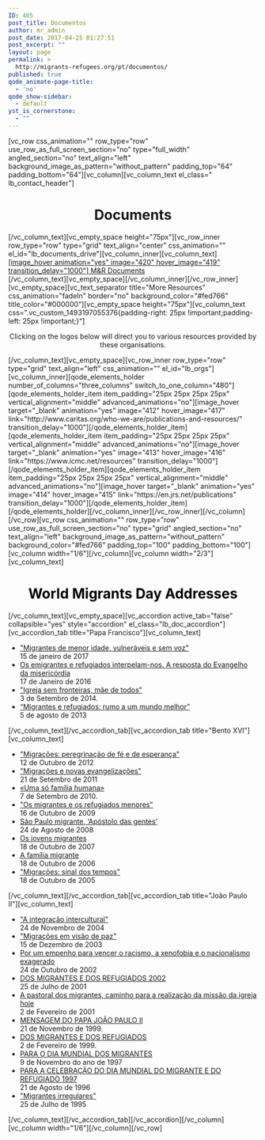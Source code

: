 ```yaml
---
ID: 405
post_title: Documentos
author: mr_admin
post_date: 2017-04-25 01:27:51
post_excerpt: ""
layout: page
permalink: >
  http://migrants-refugees.org/pt/documentos/
published: true
qode_animate-page-title:
  - 'no'
qode_show-sidebar:
  - default
yst_is_cornerstone:
  - ""
---
```

[vc_row css_animation="" row_type="row" use_row_as_full_screen_section="no" type="full_width" angled_section="no" text_align="left" background_image_as_pattern="without_pattern" padding_top="64" padding_bottom="64"][vc_column][vc_column_text el_class=" lb_contact_header"]
<h1 style="text-align: center;">Documents</h1>
[/vc_column_text][vc_empty_space height="75px"][vc_row_inner row_type="row" type="grid" text_align="center" css_animation="" el_id="lb_documents_drive"][vc_column_inner][vc_column_text]
<div class="lb_doc_drive"><a href="https://drive.google.com/drive/folders/0B2AK2bI01BzsbU1sbmhsU3ZXNEE" target="_blank" rel="noopener noreferrer">[image_hover animation="yes" image="420" hover_image="419" transition_delay="1000"]
M&amp;R Documents</a></div>
<div class="lb_doc_drive"></div>
[/vc_column_text][vc_empty_space][/vc_column_inner][/vc_row_inner][vc_empty_space][vc_text_separator title="More Resources" css_animation="fadeIn" border="no" background_color="#fed766" title_color="#000000"][vc_empty_space height="75px"][vc_column_text css=".vc_custom_1493197055376{padding-right: 25px !important;padding-left: 25px !important;}"]
<p style="text-align: center;">Clicking on the logos below will direct you to various resources provided by these organisations.</p>
[/vc_column_text][vc_empty_space][vc_row_inner row_type="row" type="grid" text_align="left" css_animation="" el_id="lb_orgs"][vc_column_inner][qode_elements_holder number_of_columns="three_columns" switch_to_one_column="480"][qode_elements_holder_item item_padding="25px 25px 25px 25px" vertical_alignment="middle" advanced_animations="no"][image_hover target="_blank" animation="yes" image="412" hover_image="417" link="http://www.caritas.org/who-we-are/publications-and-resources/" transition_delay="1000"][/qode_elements_holder_item][qode_elements_holder_item item_padding="25px 25px 25px 25px" vertical_alignment="middle" advanced_animations="no"][image_hover target="_blank" animation="yes" image="413" hover_image="416" link="https://www.icmc.net/resources" transition_delay="1000"][/qode_elements_holder_item][qode_elements_holder_item item_padding="25px 25px 25px 25px" vertical_alignment="middle" advanced_animations="no"][image_hover target="_blank" animation="yes" image="414" hover_image="415" link="https://en.jrs.net/publications" transition_delay="1000"][/qode_elements_holder_item][/qode_elements_holder][/vc_column_inner][/vc_row_inner][/vc_column][/vc_row][vc_row css_animation="" row_type="row" use_row_as_full_screen_section="no" type="grid" angled_section="no" text_align="left" background_image_as_pattern="without_pattern" background_color="#fed766" padding_top="100" padding_bottom="100"][vc_column width="1/6"][/vc_column][vc_column width="2/3"][vc_column_text]
<h1 style="text-align: center;"><span style="color: #000000;">World Migrants Day Addresses</span></h1>
[/vc_column_text][vc_empty_space][vc_accordion active_tab="false" collapsible="yes" style="accordion" el_class="lb_doc_accordion"][vc_accordion_tab title="Papa Francisco"][vc_column_text]
<ul>
 	<li><a class="lb_document_li_a" href="http://w2.vatican.va/content/francesco/pt/messages/migration/documents/papa-francesco_20160908_world-migrants-day-2017.html" target="_blank" rel="noopener noreferrer">"Migrantes de menor idade, vulneráveis e sem voz"</a>
<div class="lb_document_li_date">15 de janeiro de 2017</div></li>
 	<li><a class="lb_document_li_a" href="http://w2.vatican.va/content/francesco/pt/messages/migration/documents/papa-francesco_20150912_world-migrants-day-2016.html" target="_blank" rel="noopener noreferrer">Os emigrantes e refugiados interpelam-nos. A resposta do Evangelho da misericórdia</a>
<div class="lb_document_li_date">17 de Janeiro de 2016</div></li>
 	<li><a class="lb_document_li_a" href="http://w2.vatican.va/content/francesco/pt/messages/migration/documents/papa-francesco_20140903_world-migrants-day-2015.html" target="_blank" rel="noopener noreferrer">"Igreja sem fronteiras, mãe de todos"</a>
<div class="lb_document_li_date">3 de Setembro de 2014.</div></li>
 	<li><a class="lb_document_li_a" href="http://w2.vatican.va/content/francesco/pt/messages/migration/documents/papa-francesco_20130805_world-migrants-day.html" target="_blank" rel="noopener noreferrer">“Migrantes e refugiados: rumo a um mundo melhor”</a>
<div class="lb_document_li_date">5 de agosto de 2013</div></li>
</ul>
[/vc_column_text][/vc_accordion_tab][vc_accordion_tab title="Bento XVI"][vc_column_text]
<ul>
 	<li><a class="lb_document_li_a" href="http://w2.vatican.va/content/benedict-xvi/pt/messages/migration/documents/hf_ben-xvi_mes_20121012_world-migrants-day.html" target="_blank" rel="noopener noreferrer">"Migrações: peregrinação de fé e de esperança"</a>
<div class="lb_document_li_date">12 de Outubro de 2012</div></li>
 	<li><a class="lb_document_li_a" href="http://w2.vatican.va/content/benedict-xvi/pt/messages/migration/documents/hf_ben-xvi_mes_20110921_world-migrants-day.html" target="_blank" rel="noopener noreferrer">"Migrações e novas evangelizações"</a>
<div class="lb_document_li_date">21 de Setembro de 2011</div></li>
 	<li><a class="lb_document_li_a" href="http://w2.vatican.va/content/benedict-xvi/pt/messages/migration/documents/hf_ben-xvi_mes_20100927_world-migrants-day.html" target="_blank" rel="noopener noreferrer">«Uma só família humana»</a>
<div class="lb_document_li_date">7 de Setembro de 2010.</div></li>
 	<li><a class="lb_document_li_a" href="http://w2.vatican.va/content/benedict-xvi/pt/messages/migration/documents/hf_ben-xvi_mes_20091016_world-migrants-day.html" target="_blank" rel="noopener noreferrer">"Os migrantes e os refugiados menores"</a>
<div class="lb_document_li_date">16 de Outubro de 2009</div></li>
 	<li><a class="lb_document_li_a" href="http://w2.vatican.va/content/benedict-xvi/pt/messages/migration/documents/hf_ben-xvi_mes_20080824_world-migrants-day.html" target="_blank" rel="noopener noreferrer">São Paulo migrante, ‘Apóstolo das gentes’</a>
<div class="lb_document_li_date">24 de Agosto de 2008</div></li>
 	<li><a class="lb_document_li_a" href="http://w2.vatican.va/content/benedict-xvi/pt/messages/migration/documents/hf_ben-xvi_mes_20071018_world-migrants-day.html" target="_blank" rel="noopener noreferrer">Os jovens migrantes</a>
<div class="lb_document_li_date">18 de Outubro de 2007</div></li>
 	<li><a class="lb_document_li_a" href="http://w2.vatican.va/content/benedict-xvi/pt/messages/migration/documents/hf_ben-xvi_mes_20061018_world-migrants-day.html" target="_blank" rel="noopener noreferrer">A família migrante</a>
<div class="lb_document_li_date">18 de Outubro de 2006</div></li>
 	<li><a class="lb_document_li_a" href="http://w2.vatican.va/content/benedict-xvi/pt/messages/migration/documents/hf_ben-xvi_mes_20051018_world-migrants-day.html" target="_blank" rel="noopener noreferrer">"Migrações: sinal dos tempos"</a>
<div class="lb_document_li_date">18 de Outubro de 2005</div></li>
</ul>
[/vc_column_text][/vc_accordion_tab][vc_accordion_tab title="João Paulo II"][vc_column_text]
<ul>
 	<li><a class="lb_document_li_a" href="http://w2.vatican.va/content/john-paul-ii/pt/messages/migration/documents/hf_jp-ii_mes_20041124_world-migration-day-2005.html" target="_blank" rel="noopener noreferrer">"A integração intercultural"</a>
<div class="lb_document_li_date">24 de Novembro de 2004</div></li>
 	<li><a class="lb_document_li_a" href="http://w2.vatican.va/content/john-paul-ii/pt/messages/migration/documents/hf_jp-ii_mes_20031223_world-migration-day-2004.html" target="_blank" rel="noopener noreferrer">"Migrações em visão de paz"</a>
<div class="lb_document_li_date">15 de Dezembro de 2003</div></li>
 	<li><a class="lb_document_li_a" href="http://w2.vatican.va/content/john-paul-ii/pt/messages/migration/documents/hf_jp-ii_mes_20021202_world-migration-day-2003.html" target="_blank" rel="noopener noreferrer">Por um empenho para vencer o racismo, a xenofobia e o nacionalismo exagerado</a>
<div class="lb_document_li_date">24 de Outubro de 2002</div></li>
 	<li><a class="lb_document_li_a" href="http://w2.vatican.va/content/john-paul-ii/pt/messages/migration/documents/hf_jp-ii_mes_20011018_world-migration-day-2002.html" target="_blank" rel="noopener noreferrer">DOS MIGRANTES E DOS REFUGIADOS 2002</a>
<div class="lb_document_li_date">25 de Julho de 2001</div></li>
 	<li><a class="lb_document_li_a" href="http://w2.vatican.va/content/john-paul-ii/pt/messages/migration/documents/hf_jp-ii_mes_20010213_world-migration-day-2001.html" target="_blank" rel="noopener noreferrer">A pastoral dos migrantes, caminho para a realização da missão da igreja hoje</a>
<div class="lb_document_li_date">2 de Fevereiro de 2001</div></li>
 	<li><a class="lb_document_li_a" href="http://w2.vatican.va/content/john-paul-ii/pt/messages/migration/documents/hf_jp-ii_mes_21111999_world-migration-day-2000.html" target="_blank" rel="noopener noreferrer">MENSAGEM DO PAPA JOÃO PAULO II</a>
<div class="lb_document_li_date">21 de Novembro de 1999.</div></li>
 	<li><a class="lb_document_li_a" href="http://w2.vatican.va/content/john-paul-ii/pt/messages/migration/documents/hf_jp-ii_mes_22021999_world-migration-day-1999.html" target="_blank" rel="noopener noreferrer">DOS MIGRANTES E DOS REFUGIADOS</a>
<div class="lb_document_li_date">2 de Fevereiro de 1999.</div></li>
 	<li><a class="lb_document_li_a" href="http://w2.vatican.va/content/john-paul-ii/pt/messages/migration/documents/hf_jp-ii_mes_09111997_world-migration-day-1998.html" target="_blank" rel="noopener noreferrer">PARA O DIA MUNDIAL DOS MIGRANTES</a>
<div class="lb_document_li_date">9 de Novembro do ano de 1997</div></li>
 	<li><a class="lb_document_li_a" href="http://w2.vatican.va/content/john-paul-ii/pt/messages/migration/documents/hf_jp-ii_mes_26081996_world-migration-day.html" target="_blank" rel="noopener noreferrer">PARA A CELEBRAÇÃO DO DIA MUNDIAL DO MIGRANTE E DO REFUGIADO 1997</a>
<div class="lb_document_li_date">21 de Agosto de 1996</div></li>
 	<li><a class="lb_document_li_a" href="http://w2.vatican.va/content/john-paul-ii/pt/messages/migration/documents/hf_jp-ii_mes_25071995_undocumented_migrants.html" target="_blank" rel="noopener noreferrer">"Migrantes irregulares"</a>
<div class="lb_document_li_date">25 de Julho de 1995</div></li>
</ul>
[/vc_column_text][/vc_accordion_tab][/vc_accordion][/vc_column][vc_column width="1/6"][/vc_column][/vc_row]